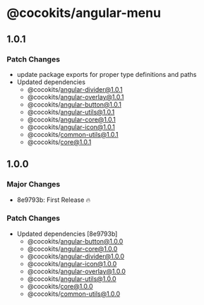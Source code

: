 # @cocokits/angular-menu

## 1.0.1

### Patch Changes

- update package exports for proper type definitions and paths
- Updated dependencies
  - @cocokits/angular-divider@1.0.1
  - @cocokits/angular-overlay@1.0.1
  - @cocokits/angular-button@1.0.1
  - @cocokits/angular-utils@1.0.1
  - @cocokits/angular-core@1.0.1
  - @cocokits/angular-icon@1.0.1
  - @cocokits/common-utils@1.0.1
  - @cocokits/core@1.0.1

## 1.0.0

### Major Changes

- 8e9793b: First Release 🔥

### Patch Changes

- Updated dependencies [8e9793b]
  - @cocokits/angular-button@1.0.0
  - @cocokits/angular-core@1.0.0
  - @cocokits/angular-divider@1.0.0
  - @cocokits/angular-icon@1.0.0
  - @cocokits/angular-overlay@1.0.0
  - @cocokits/angular-utils@1.0.0
  - @cocokits/core@1.0.0
  - @cocokits/common-utils@1.0.0
